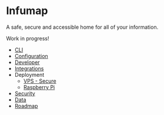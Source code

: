 # Infumap

A safe, secure and accessible home for all of your information.

Work in progress!

- [CLI](cli.md)
- [Configuration](configuration.md)
- [Developer](developer.md)
- [Integrations](integrations.md)
- Deployment
  - [VPS - Secure](deployment/secure.md)
  - [Raspberry Pi](deployment/raspberry-pi.md)
- [Security](security.md)
- [Data](data.md)
- [Roadmap](roadmap.md)
